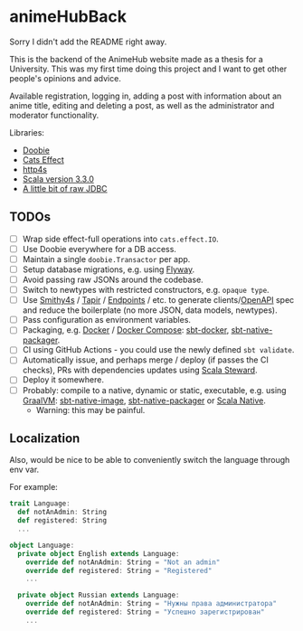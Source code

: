 # animeHubBack

Sorry I didn't add the README right away.

This is the backend of the AnimeHub website made as a thesis for a University. This was my first time doing this project and I want to get other people's opinions and advice. 

Available registration, logging in, adding a post with information about an anime title, editing and deleting a post, as well as the administrator and moderator functionality.

Libraries:
- [Doobie](https://tpolecat.github.io/doobie/)
- [Cats Effect](https://typelevel.org/cats-effect/)
- [http4s](https://http4s.org/)
- [Scala version 3.3.0](https://dotty.epfl.ch/)
- [A little bit of raw JDBC](https://docs.oracle.com/javase/tutorial/jdbc/basics/index.html)


## TODOs

- [ ] Wrap side effect-full operations into `cats.effect.IO`.
- [ ] Use Doobie everywhere for a DB access.
- [ ] Maintain a single `doobie.Transactor` per app.
- [ ] Setup database migrations, e.g. using [Flyway](https://flywaydb.org/).
- [ ] Avoid passing raw JSONs around the codebase.
- [ ] Switch to newtypes with restricted constructors, e.g. `opaque type`.
- [ ] Use [Smithy4s](https://github.com/disneystreaming/smithy4s) / [Tapir](https://tapir.softwaremill.com/en/latest/index.html) / [Endpoints](https://github.com/endpoints4s/endpoints4s) / etc. to generate clients/[OpenAPI](https://www.openapis.org/) spec and reduce the boilerplate (no more JSON, data models, newtypes).
- [ ] Pass configuration as environment variables.
- [ ] Packaging, e.g. [Docker](https://www.docker.com/) / [Docker Compose](https://docs.docker.com/compose/): [sbt-docker](https://github.com/marcuslonnberg/sbt-docker), [sbt-native-packager](https://github.com/sbt/sbt-native-packager).
- [ ] CI using GitHub Actions - you could use the newly defined `sbt validate`.
- [ ] Automatically issue, and perhaps merge / deploy (if passes the CI checks), PRs with dependencies updates using [Scala Steward](https://github.com/scala-steward-org/scala-steward).
- [ ] Deploy it somewhere.
- [ ] Probably: compile to a native, dynamic or static, executable, e.g. using [GraalVM](https://www.graalvm.org/latest/reference-manual/native-image/): [sbt-native-image](https://github.com/scalameta/sbt-native-image), [sbt-native-packager](https://github.com/sbt/sbt-native-packager) or [Scala Native](https://scala-native.org/en/stable/).
  - Warning: this may be painful.

## Localization
Also, would be nice to be able to conveniently switch the language through env var.

For example:
```scala
trait Language:
  def notAnAdmin: String
  def registered: String
  ...

object Language:
  private object English extends Language:
    override def notAnAdmin: String = "Not an admin"
    override def registered: String = "Registered"
    ...

  private object Russian extends Language:
    override def notAnAdmin: String = "Нужны права администратора"
    override def registered: String = "Успешно зарегистрирован"
    ...
```